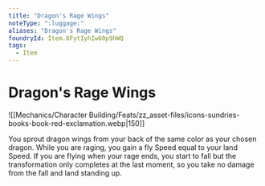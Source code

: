 ```yaml
---
title: "Dragon's Rage Wings"
noteType: ":luggage:"
aliases: "Dragon's Rage Wings"
foundryId: Item.8FytIyhIw60p9hWQ
tags:
  - Item
---
```


# Dragon's Rage Wings
![[Mechanics/Character Building/Feats/zz_asset-files/icons-sundries-books-book-red-exclamation.webp|150]]

You sprout dragon wings from your back of the same color as your chosen dragon. While you are raging, you gain a fly Speed equal to your land Speed. If you are flying when your rage ends, you start to fall but the transformation only completes at the last moment, so you take no damage from the fall and land standing up.
